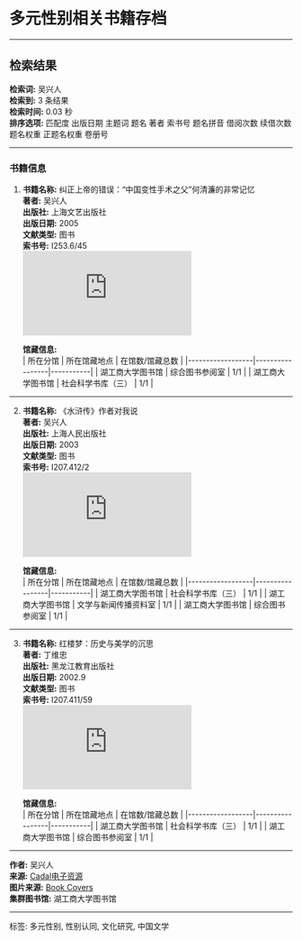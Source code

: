 # 多元性别相关书籍存档

---

## 检索结果

**检索词:** 吴兴人  
**检索到:** 3 条结果  
**检索时间:** 0.03 秒  
**排序选项:** 匹配度 出版日期 主题词 题名 著者 索书号 题名拼音 借阅次数 续借次数 题名权重 正题名权重 卷册号 

---

### 书籍信息

1. **书籍名称:** 纠正上帝的错误：“中国变性手术之父”何清濂的非常记忆  
   **著者:** 吴兴人  
   **出版社:** 上海文艺出版社  
   **出版日期:** 2005  
   **文献类型:** 图书  
   **索书号:** I253.6/45  
   ![](https://www.bookcovers.cn/index.php?client=hngsdx&isbn=7532128881/cover)  
   
   **馆藏信息:**  
   | 所在分馆            | 所在馆藏地点         | 在馆数/馆藏总数 |
   |------------------|-----------------|-----------|
   | 湖工商大学图书馆 | 综合图书参阅室     | 1/1       |
   | 湖工商大学图书馆 | 社会科学书库（三） | 1/1       |

---

2. **书籍名称:** 《水浒传》作者对我说  
   **著者:** 吴兴人  
   **出版社:** 上海人民出版社  
   **出版日期:** 2003  
   **文献类型:** 图书  
   **索书号:** I207.412/2  
   ![](https://www.bookcovers.cn/index.php?client=hngsdx&isbn=7208043175/cover)  
   
   **馆藏信息:**  
   | 所在分馆            | 所在馆藏地点         | 在馆数/馆藏总数 |
   |------------------|-----------------|-----------|
   | 湖工商大学图书馆 | 社会科学书库（三） | 1/1       |
   | 湖工商大学图书馆 | 文学与新闻传播资料室 | 1/1       |
   | 湖工商大学图书馆 | 综合图书参阅室     | 1/1       |

---

3. **书籍名称:** 红楼梦：历史与美学的沉思  
   **著者:** 丁维忠  
   **出版社:** 黑龙江教育出版社  
   **出版日期:** 2002.9  
   **文献类型:** 图书  
   **索书号:** I207.411/59  
   ![](https://www.bookcovers.cn/index.php?client=hngsdx&isbn=7531640201/cover)  
   
   **馆藏信息:**  
   | 所在分馆            | 所在馆藏地点         | 在馆数/馆藏总数 |
   |------------------|-----------------|-----------|
   | 湖工商大学图书馆 | 社会科学书库（三） | 1/1       |
   | 湖工商大学图书馆 | 综合图书参阅室     | 1/1       |

---

**作者:** 吴兴人  
**来源:** [Cadal电子资源](http://cadal.edu.cn)  
**图片来源:** [Book Covers](https://www.bookcovers.cn)  
**集群图书馆:** 湖工商大学图书馆

---

标签: 多元性别, 性别认同, 文化研究, 中国文学